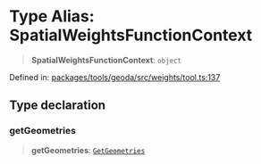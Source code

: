 # Type Alias: SpatialWeightsFunctionContext

> **SpatialWeightsFunctionContext**: `object`

Defined in: [packages/tools/geoda/src/weights/tool.ts:137](https://github.com/GeoDaCenter/openassistant/blob/28e38a23cf528ccfe10391135d12fba8d3e385da/packages/tools/geoda/src/weights/tool.ts#L137)

## Type declaration

### getGeometries

> **getGeometries**: [`GetGeometries`](GetGeometries.md)
